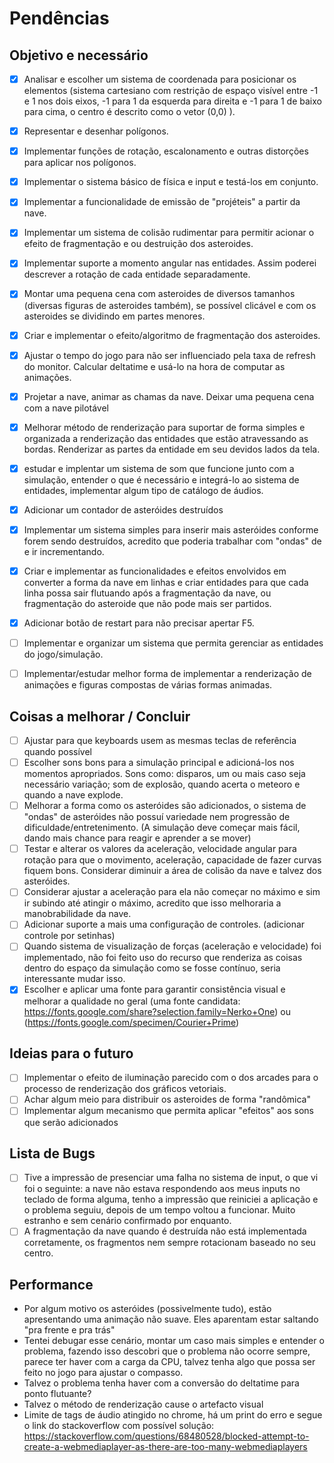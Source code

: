 # Pendências

## Objetivo e necessário

- [X] Analisar e escolher um sistema de coordenada para posicionar os elementos (sistema cartesiano com restrição de espaço visível entre -1 e 1 nos dois eixos, -1 para 1 da esquerda para direita e -1 para 1 de baixo para cima, o centro é descrito como o vetor (0,0) ).
- [X] Representar e desenhar polígonos.
- [X] Implementar funções de rotação, escalonamento e outras distorções para aplicar nos polígonos.
- [X] Implementar o sistema básico de física e input e testá-los em conjunto.
- [X] Implementar a funcionalidade de emissão de "projéteis" a partir da nave.
- [X] Implementar um sistema de colisão rudimentar para permitir acionar o efeito de fragmentação e ou destruição dos asteroides.
- [X] Implementar suporte a momento angular nas entidades. Assim poderei descrever a rotação de cada entidade separadamente.
- [X] Montar uma pequena cena com  asteroides de diversos tamanhos (diversas figuras de asteroides também), se possível clicável e com os asteroides se dividindo em partes menores.
- [X] Criar e implementar o efeito/algoritmo de fragmentação dos asteroides.
- [X] Ajustar o tempo do jogo para não ser influenciado pela taxa de refresh do monitor. Calcular deltatime e usá-lo na hora de computar as animações.
- [X] Projetar a nave, animar as chamas da nave. Deixar uma pequena cena com a nave pilotável
- [X] Melhorar método de renderização para suportar de forma simples e organizada a renderização das entidades que estão atravessando as bordas. Renderizar as partes da entidade em seu devidos lados da tela.
- [X] estudar e implentar um sistema de som que funcione junto com a simulação, entender o que é necessário e integrá-lo ao sistema de entidades, implementar algum tipo de catálogo de áudios.
- [X] Adicionar um contador de asteróides destruídos
- [X] Implementar um sistema simples para inserir mais asteróides conforme forem sendo destruídos, acredito que poderia trabalhar com "ondas" de e ir incrementando.
- [X] Criar e implementar as funcionalidades e efeitos envolvidos em converter a forma da nave em linhas e criar entidades para que cada linha possa sair flutuando após a fragmentação da nave, ou fragmentação do asteroide que não pode mais ser partidos.  
- [X] Adicionar botão de restart para não precisar apertar F5.
- [ ] Implementar e organizar um sistema que permita gerenciar as entidades do jogo/simulação.
- [ ] Implementar/estudar melhor forma de implementar a renderização de animações e figuras compostas de várias formas animadas.


## Coisas a melhorar / Concluir

- [ ] Ajustar para que keyboards usem as mesmas teclas de referência quando possível
- [ ] Escolher sons bons para a simulação principal e adicioná-los nos momentos apropriados. Sons como: disparos, um ou mais caso seja necessário variação; som de explosão, quando acerta o meteoro e quando a nave explode.
- [ ] Melhorar a forma como os asteróides são adicionados, o sistema de "ondas" de asteróides
não possuí variedade nem progressão de dificuldade/entretenimento. (A simulação deve começar mais fácil, dando mais chance para reagir e aprender a se mover)
- [ ] Testar e alterar os valores da aceleração, velocidade angular para rotação para que o movimento, aceleração, capacidade de fazer curvas fiquem bons. Considerar diminuir a área de colisão da nave e talvez dos asteróides.
- [ ] Considerar ajustar a aceleração para ela não começar no máximo e sim ir subindo até atingir o máximo, acredito que isso melhoraria a manobrabilidade da nave.
- [ ] Adicionar suporte a mais uma configuração de controles. (adicionar controle por setinhas)
- [ ] Quando sistema de visualização de forças (aceleração e velocidade) foi implementado, não foi feito uso do recurso que renderiza as coisas dentro do espaço da simulação como se fosse contínuo, seria interessante mudar isso.
- [X] Escolher e aplicar uma fonte para garantir consistência visual e melhorar a qualidade no geral (uma fonte candidata: https://fonts.google.com/share?selection.family=Nerko+One) ou (https://fonts.google.com/specimen/Courier+Prime)

## Ideias para o futuro

- [ ] Implementar o efeito de iluminação parecido com o dos arcades para o processo de renderização dos gráficos vetoriais.
- [ ] Achar algum meio para distribuir os asteroides de forma "randômica"
- [ ] Implementar algum mecanismo que permita aplicar "efeitos" aos sons que serão adicionados

## Lista de Bugs

- [ ] Tive a impressão de presenciar uma falha no sistema de input, o que vi foi o seguinte: a nave não estava respondendo aos meus inputs no teclado de forma alguma, tenho a impressão que reiniciei a aplicação e o problema seguiu, depois de um tempo voltou a funcionar. Muito estranho e sem cenário confirmado por enquanto.
- [ ] A fragmentação da nave quando é destruída não está implementada corretamente, os fragmentos nem sempre rotacionam baseado no seu centro.

## Performance

* Por algum motivo os asteróides (possivelmente tudo), estão apresentando
uma animação não suave. Eles aparentam estar saltando "pra frente e pra trás"
 * Tentei debugar esse cenário, montar um caso mais simples e entender o problema, fazendo isso
descobri que o problema não ocorre sempre, parece ter haver com a carga da CPU, talvez tenha algo
que possa ser feito no jogo para ajustar o compasso.
 * Talvez o problema tenha haver com a conversão do deltatime para ponto flutuante?
 * Talvez o método de renderização cause o artefacto visual
 * Limite de tags de áudio atingido no chrome, há um print do erro e segue o link do stackoverflow com possível solução: https://stackoverflow.com/questions/68480528/blocked-attempt-to-create-a-webmediaplayer-as-there-are-too-many-webmediaplayers
